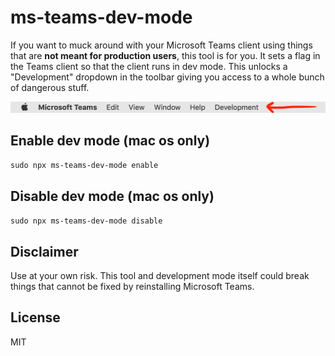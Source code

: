 # ms-teams-dev-mode

If you want to muck around with your Microsoft Teams client using things that are **not meant for production users**, this tool is for you. It sets a flag in the Teams client so that the client runs in dev mode. This unlocks a "Development" dropdown in the toolbar giving you access to a whole bunch of dangerous stuff.

![](docs/toolbar.png)

## Enable dev mode (mac os only)

`sudo npx ms-teams-dev-mode enable`

## Disable dev mode (mac os only)

`sudo npx ms-teams-dev-mode disable`

## Disclaimer

Use at your own risk. This tool and development mode itself could break things that cannot be fixed by reinstalling Microsoft Teams.

## License

MIT
